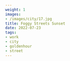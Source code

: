 ```yaml
---
weight: 1
images:
- /images/city/17.jpg
title: Foggy Streets Sunset
date: 2022-07-23
tags:
- work
- city
- goldenhour
- street
---
```

